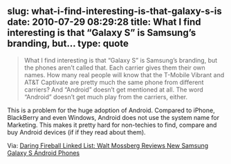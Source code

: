 slug: what-i-find-interesting-is-that-galaxy-s-is
date: 2010-07-29 08:29:28
title: What I find interesting is that “Galaxy S” is Samsung’s branding, but...
type: quote
---

> What I find interesting is that “Galaxy S” is Samsung’s branding, but the phones aren’t called that. Each carrier gives them their own names. How many real people will know that the T-Mobile Vibrant and AT&T Captivate are pretty much the same phone from different carriers? And “Android” doesn’t get mentioned at all. The word “Android” doesn’t get much play from the carriers, either.

This is a problem for the huge adoption of Android. Compared to iPhone, BlackBerry and even Windows, Android does not use the system name for Marketing. This makes it pretty hard for non-techies to find, compare and buy Android devices (if if they read about them).

 Via: [Daring Fireball Linked List: Walt Mossberg Reviews New Samsung Galaxy S Android Phones](http://daringfireball.net/linked/2010/07/28/mossberg-galaxy-s)
